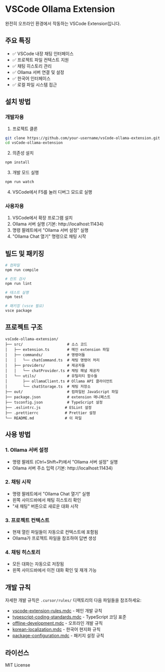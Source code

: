 # VSCode Ollama Extension

완전히 오프라인 환경에서 작동하는 VSCode Extension입니다.

## 주요 특징

- ✅ VSCode 내장 채팅 인터페이스
- ✅ 프로젝트 파일 컨텍스트 지원
- ✅ 채팅 히스토리 관리
- ✅ Ollama 서버 연결 및 설정
- ✅ 한국어 인터페이스
- ✅ 로컬 파일 시스템 접근

## 설치 방법

### 개발자용
1. 프로젝트 클론
```bash
git clone https://github.com/your-username/vsCode-ollama-extension.git
cd vsCode-ollama-extension
```

2. 의존성 설치
```bash
npm install
```

3. 개발 모드 실행
```bash
npm run watch
```

4. VSCode에서 F5를 눌러 디버그 모드로 실행

### 사용자용
1. VSCode에서 확장 프로그램 설치
2. Ollama 서버 실행 (기본: http://localhost:11434)
3. 명령 팔레트에서 "Ollama 서버 설정" 실행
4. "Ollama Chat 열기" 명령으로 채팅 시작

## 빌드 및 패키징

```bash
# 컴파일
npm run compile

# 린트 검사
npm run lint

# 테스트 실행
npm test

# 패키징 (vsce 필요)
vsce package
```

## 프로젝트 구조

```
vsCode-ollama-extension/
├── src/                    # 소스 코드
│   ├── extension.ts        # 메인 extension 파일
│   ├── commands/           # 명령어들
│   │   └── chatCommand.ts  # 채팅 명령어 처리
│   ├── providers/          # 제공자들
│   │   └── chatProvider.ts # 채팅 패널 제공자
│   └── utils/              # 유틸리티 함수들
│       ├── ollamaClient.ts # Ollama API 클라이언트
│       └── chatStorage.ts  # 채팅 저장소
├── out/                    # 컴파일된 JavaScript 파일
├── package.json            # extension 매니페스트
├── tsconfig.json           # TypeScript 설정
├── .eslintrc.js           # ESLint 설정
├── .prettierrc            # Prettier 설정
└── README.md              # 이 파일
```

## 사용 방법

### 1. Ollama 서버 설정
- 명령 팔레트 (Ctrl+Shift+P)에서 "Ollama 서버 설정" 실행
- Ollama 서버 주소 입력 (기본: http://localhost:11434)

### 2. 채팅 시작
- 명령 팔레트에서 "Ollama Chat 열기" 실행
- 왼쪽 사이드바에서 채팅 히스토리 확인
- "새 채팅" 버튼으로 새로운 대화 시작

### 3. 프로젝트 컨텍스트
- 현재 열린 파일들이 자동으로 컨텍스트에 포함됨
- Ollama가 프로젝트 파일을 참조하여 답변 생성

### 4. 채팅 히스토리
- 모든 대화는 자동으로 저장됨
- 왼쪽 사이드바에서 이전 대화 확인 및 재개 가능

## 개발 규칙

자세한 개발 규칙은 `.cursor/rules/` 디렉토리의 다음 파일들을 참조하세요:

- [vscode-extension-rules.mdc](./.cursor/rules/vscode-extension-rules.mdc) - 메인 개발 규칙
- [typescript-coding-standards.mdc](./.cursor/rules/typescript-coding-standards.mdc) - TypeScript 코딩 표준
- [offline-development.mdc](./.cursor/rules/offline-development.mdc) - 오프라인 개발 규칙
- [korean-localization.mdc](./.cursor/rules/korean-localization.mdc) - 한국어 현지화 규칙
- [package-configuration.mdc](./.cursor/rules/package-configuration.mdc) - 패키지 설정 규칙

## 라이선스

MIT License

